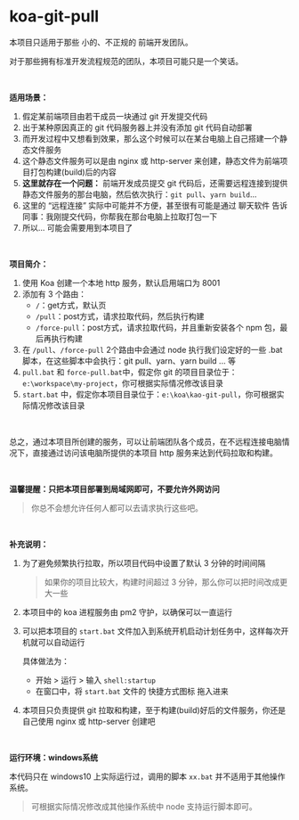 # koa-git-pull

本项目只适用于那些 小的、不正规的 前端开发团队。

对于那些拥有标准开发流程规范的团队，本项目可能只是一个笑话。



<br>

**适用场景：**

1. 假定某前端项目由若干成员一块通过 git 开发提交代码
2. 出于某种原因真正的 git 代码服务器上并没有添加 git 代码自动部署
3. 而开发过程中又想看到效果，那么这个时候可以在某台电脑上自己搭建一个静态文件服务
4. 这个静态文件服务可以是由 nginx 或 http-server 来创建，静态文件为前端项目打包构建(build)后的内容
5. **这里就存在一个问题：** 前端开发成员提交 git 代码后，还需要远程连接到提供静态文件服务的那台电脑，然后依次执行：`git pull`、`yarn build`...
6. 这里的 “远程连接” 实际中可能并不方便，甚至很有可能是通过 聊天软件 告诉同事：我刚提交代码，你帮我在那台电脑上拉取打包一下
7. 所以... 可能会需要用到本项目了



<br>

**项目简介：**

1. 使用 Koa 创建一个本地 http 服务，默认启用端口为 8001
2. 添加有 3 个路由：
   * `/`：get方式，默认页
   * `/pull`：post方式，请求拉取代码，然后执行构建
   * `/force-pull`：post方式，请求拉取代码，并且重新安装各个 npm 包，最后再执行构建
3. 在 `/pull`、`/force-pull` 2个路由中会通过 node 执行我们设定好的一些 .bat 脚本，在这些脚本中会执行：git pull、yarn、yarn build ... 等
4.  `pull.bat` 和 `force-pull.bat`中，假定你 git 的项目目录位于：`e:\workspace\my-project`，你可根据实际情况修改该目录
5. `start.bat` 中，假定你本项目目录位于：`e:\koa\kao-git-pull`，你可根据实际情况修改该目录



<br>

总之，通过本项目所创建的服务，可以让前端团队各个成员，在不远程连接电脑情况下，直接通过访问该电脑所提供的本项目 http 服务来达到代码拉取和构建。



<br>

**温馨提醒：只把本项目部署到局域网即可，不要允许外网访问**

> 你总不会想允许任何人都可以去请求执行这些吧。



<br>

**补充说明：**

1. 为了避免频繁执行拉取，所以项目代码中设置了默认 3 分钟的时间间隔

   > 如果你的项目比较大，构建时间超过 3 分钟，那么你可以把时间改成更大一些

2. 本项目中的 koa 进程服务由 pm2 守护，以确保可以一直运行

3. 可以把本项目的 `start.bat` 文件加入到系统开机启动计划任务中，这样每次开机就可以自动运行

   具体做法为：

   * 开始 > 运行 > 输入 `shell:startup`
   * 在窗口中，将 `start.bat` 文件的 快捷方式图标 拖入进来
   
4. 本项目只负责提供 git 拉取和构建，至于构建(build)好后的文件服务，你还是自己使用 nginx 或 http-server 创建吧



<br>

**运行环境：windows系统**

本代码只在 windows10 上实际运行过，调用的脚本 `xx.bat` 并不适用于其他操作系统。

> 可根据实际情况修改成其他操作系统中 node 支持运行脚本即可。


